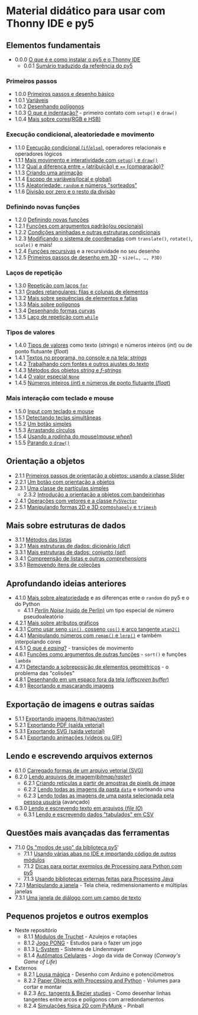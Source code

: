 # Material didático para usar com Thonny IDE e py5

## Elementos fundamentais

- 0.0.0 [O que é e como instalar o py5 e o Thonny IDE](https://abav.lugaralgum.com/como-instalar-py5/)
  - 0.0.1 [Sumário traduzido da referência do py5](sumario-referencia-py5.md)

### Primeiros passos
- 1.0.0 [Primeiros passos e desenho básico](desenho-basico_py.md)
- 1.0.1 [Variáveis](variaveis.md)
- 1.0.2 [Desenhando polígonos](poligonos_1.md)
- 1.0.3 [O que é indentação?](indentacao.md) - primeiro contato com `setup()` e `draw()`
- 1.0.4 [Mais sobre cores(RGB e HSB)](mais_sobre_cores.md)

### Execução condicional, aleatoriedade e movimento
- 1.1.0 [Execução condicional (`if`/`else`)](condicionais_py.md), operadores relacionais e operadores lógicos
- 1.1.1 [Mais movimento e interatividade com `setup()` e `draw()`](setup_draw.md)
- 1.1.2 [Qual a diferença entre `=` (atribuição) e `==` (comparação)?](atribuicao-e-comparacao.md)
- 1.1.3 [Criando uma animação](movimento_py.md)
- 1.1.4 [Escopo de variáveis(local e global)](escopo_py.md)
- 1.1.5 [Aleatoriedade: `random` e números "sorteados"](aleatoriedade_1.md)
- 1.1.6 [Divisão por zero e o resto da divisão](divisao.md) 

### Definindo novas funções
- 1.2.0 [Definindo novas funções](funcoes_py.md)
- 1.2.1 [Funções com argumentos padrão(ou opcionais)](funcoes_2.md)
- 1.2.2 [Condições aninhadas e outras estruturas condicionais](condicionais_2.md)
- 1.2.3 [Modificando o sistema de coordenadas](transformacoes_coordenadas.md) com `translate()`, `rotate()`, `scale()` e mais!
- 1.2.4 [Funções recursivas](recursao_py.md) e a recursividade no seu desenho 
- 1.2.5 [Primeiros passos de desenho em 3D](desenho-3D.md) - `size(…, …, P3D)`

### Laços de repetição
- 1.3.0 [Repetição com laços `for`](lacos_py.md)
- 1.3.1 [Grades retangulares: filas e colunas de elementos](grades.md)
- 1.3.2 [Mais sobre sequências de elementos e fatias](mais_sequencias.md)
- 1.3.3 [Mais sobre polígonos](poligonos_2.md)
- 1.3.4 [Desenhando formas curvas](curvas.md)
- 1.3.5 [Laço de repetição com `while`](while.md)

### Tipos de valores
- 1.4.0 [Tipos de valores](tipagem_py.md) como texto (*strings*) e números inteiros (*int*) ou de ponto flutuante (*float*)
- 1.4.1 [Textos no programa, no console e na tela: *strings*](strings_py.md)
- 1.4.2 [Trabalhando com fontes e outros ajustes do texto](tipografia.md) 
- 1.4.3 [Métodos dos objetos *string* e *f-strings*](string_methods.md) 
- 1.4.4 [O valor especial `None`](None.md)
- 1.4.5 [Números inteiros (*int*) e números de ponto flutuante (*float*)](numeros.md)

### Mais interação com teclado e mouse
- 1.5.0 [Input com teclado e mouse](input_py.md)
- 1.5.1 [Detectando teclas simultâneas](teclas_simultaneas.md)
- 1.5.2 [Um botão simples](botao_simples.md)
- 1.5.3 [Arrastando círculos](arrastando_circulos.md)
- 1.5.4 [Usando a rodinha do mouse(*mouse wheel*)](rodinha_mouse.md)
- 1.5.5 [Parando o `draw()`](no_loop.md)

## Orientação a objetos
- 2.1.1 [Primeiros passos de orientação a objetos: usando a classe Slider](slider_com_OO.md)
- 2.2.1 [Um botão com orientação a objetos](botao_com_OO.md)
- 2.3.1 [Uma classe de partículas simples](particulas.md)
    - 2.3.2 [Introdução a orientação a objetos com bandeirinhas](https://abav.lugaralgum.com/material-aulas/Processing-Python-py5/bandeirinhas/)
- 2.4.1 [Operações com vetores e a classe `Py5Vector`](vetores.md)
- 2.5.1 [Manipulando formas 2D e 3D como`shapely` e `trimesh`](shapely-e-trimesh.md)


## Mais sobre estruturas de dados
- 3.1.1 [Métodos das listas](list_methods.md)
- 3.2.1 [Mais estruturas de dados: dicionário (_dict_)](dicionarios.md)
- 3.3.1 [Mais estruturas de dados: conjunto (_set_)](conjuntos.md)
- 3.4.1 [Compreensão de listas e outras *comprehensions*](comprehension.md)
- 3.5.1 [Removendo itens de coleções](removendo_itens.md)

## Aprofundando ideias anteriores
- 4.1.0 [Mais sobre aleatoriedade](aleatoriedade_2.md) e as diferenças ente o `random` do py5 e o do Python
    - 4.1.1 [*Perlin Noise* (ruído de Perlin)](noise.md) um tipo especial de número pseudoaleatório
- 4.2.1 [Mais sobre atributos gráficos](mais_atributos_graficos.md)
- 4.3.1 [Como usar seno `sin()`, cosseno `cos()` e arco tangente `atan2()`](seno_cosseno_atan2.md) 
- 4.4.1 [Manipulando números com `remap()` e `lerp()`](map_lerp.md) e também interpolando cores
- 4.5.1 [O que é *easing*?](easing.md) - transições de movimento
- 4.6.1 [Funções como argumentos de outras funções](funcoes-como-argumentos.md) - `sort()` e funções `lambda`
- 4.7.1 [Detectando a sobreposição de elementos geométricos](colisoes.md) - o problema das "colisões"
- 4.8.1 [Desenhando em um espaço fora da tela (*offscreen buffer*)](offscreen_buffer.md)
- 4.9.1 [Recortando e mascarando imagens](recortando_imagens.md)

## Exportação de imagens e outras saídas
- 5.1.1 [Exportando imagens (bitmap/raster)](exportando_imagem.md)
- 5.2.1 [Exportando PDF (saída vetorial)](exportando_pdf.md)
- 5.3.1 [Exportando SVG (saída vetorial)](exportando_svg.md)
- 5.4.1 [Exportando animações (vídeos ou GIF)](exportar_animacoes.md)

## Lendo e escrevendo arquivos externos
- 6.1.0 [Carregado formas de um arquivo vetorial (SVG)](recursos_vetoriais_externos.md)
- 6.2.0 [Lendo arquivos de imagem(*bitmap/raster*)](imagens_externas.md)
  - 6.2.1 [Criando retículas a partir de amostras de pixels de image](reticulas.md)
  - 6.2.2 [Lendo todas as imagens da pasta `data`](imagens_externas_pasta2.md) e sorteando uma
  - 6.2.3 [Lendo todas as imagens de uma pasta selecionada pela pessoa usuária](imagens_externas_pasta.md) (avançado)
- 6.3.0 [Lendo e escrevendo texto em arquivos (*file IO*)](file_IO.md)
  - 6.3.1 [Lendo e escrevendo dados "tabulados" em CSV](file_IO2.md)

## Questões mais avançadas das ferramentas
- 7.1.0 [Os "modos de uso" da biblioteca py5](os_modos_de_py5.md)'
    - 7.1.1 [Usando várias abas no IDE e importando código de outros módulos](modulos.md) 
    - 7.1.2 [Dicas para portar exemplos de Processing para Python com py5](java_para_python.md)
    - 7.1.3 [Usando bibliotecas externas feitas para Processing Java](bibliotecas-java.md)
- 7.2.1 [Manipulando a janela](mais_que_size.md) - Tela cheia, redimensionamento e múltiplas janelas
- 7.3.1 [Uma janela de diálogo com um campo de texto](input_janela.md)

## Pequenos projetos e outros exemplos
- Neste repositório
    - 8.1.1 [Módulos de Truchet](truchet.md) - Azulejos e rotações
    - 8.1.2 [Jogo PONG](https://abav.lugaralgum.com/material-aulas/pong/) - Estudos para o fazer um jogo
    - 8.1.3 [L-System](LSystem.md) - Sistema de Lindenmayer
    - 8.1.4 [Autômatos Celulares](automatos-celulares.md) - Jogo da vida de Conway (*Conway's Game of Life*)
- Externos
    - 8.2.1 [Lousa mágica](https://abav.lugaralgum.com/lousa-magica) - Desenho com Arduino e potenciômetros
    - 8.2.2 [Paper Objects with Processing and Python](https://abav.lugaralgum.com/Paper-objects-with-Processing-and-Python) - Volumes para cortar e montar
    - 8.2.3 [Arc, tangents & Bezier studies](https://abav.lugaralgum.com/arc_tangents_and_bezier_studies) - Como desenhar linhas tangentes entre arcos e polígonos com arredondamentos
    - 8.2.4 [Simulações física 2D com PyMunk](https://github.com/villares/pymunk-pinball-paulista) - Pinball
